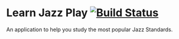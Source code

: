 # Learn Jazz Play [![Build Status](https://travis-ci.org/fedeoasi/learn-jazz-play.svg?branch=master)](https://travis-ci.org/fedeoasi/travis-ci-status)

An application to help you study the most popular Jazz Standards.

